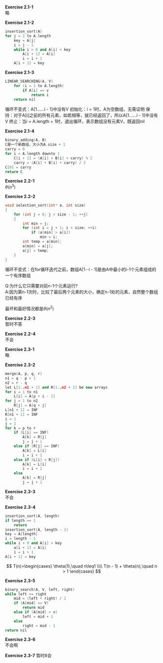 **Exercise 2.1-1**  
略  

**Exercise 2.1-2**  
```c++
insertion_sort(A)
for j = 2 to A.length
	key = A[j]
	i = j - 1
	while i > 0 and A[i] < key
		A[i + 1] = A[i]
		i = i + 1
	A[i + 1] = key
```

**Exercise 2.1-3**
```c++
LINEAR_SEARCHING(A, V)
	for (i = 1 to A.length)
		if A[i] == v
			return i
	return nil
```
循环不变式：A[1……i - 1]中没有V
初始化：i = 1时，A为空数组，无需证明
保持：对于A[i]之前的所有元素，如若相等，就已经返回了，所以A[1……i - 1]中没有V
终止：当i = A.length + 1时，退出循环，表示数组没有元素V，既返回nil

**Exercise 2.1-4**
```c++
binary_adding(A, B)
C是一个新数组，大小为A.size + 1
carry = 0
for i = A.length downto 1
	C[i + 1] = (A[i] + B[i] + carry) % 2
	carry = (A[i] + B[i] + carry) / 2
C[0] = carry
return C
```

**Exercise 2.2-1**  
$\theta$($n^3$)  

**Exercise 2.2-2**
```c++
void selection_sort(int* a, int size)
{
	for (int j = 0; j < size - 1; ++j)
	{
		int min = j;
		for (int i = j + 1; i < size; ++i)
			if (a[min] > a[i])
				min = i;
		int temp = a[min];
		a[min] = a[j];
		a[j] = temp;
	}
}
```
循环不变式：在for循环迭代之前，数组A[1···i - 1]是由A中最小的i-1个元素组成的一个有序数组
    
Q:为什么它只需要对前n-1个元素运行?  
A:因为第n-1次时，比较了最后两个元素的大小，确定n-1处的元素，自然整个数组已经有序  
  
最坏和最好情况都是$\theta$($n^2$)  
  
**Exercise 2.2-3**  
暂时不答  
  
**Exercise 2.2-4**  
不会  
  
**Exercise 2.3-1**  
略  
  
**Exercise 2.3-2**  
```c++
merge(A, p, q, r)
n1 = q - p + 1
n2 = r - q
let L[1..n1 + 1] and R[1..n2 + 1] be new arrays
for i = 1 to n1
	L[i] = A[p + i - 1]
for j = 1 to n2
	R[j] = A[q + j]
L[n1 + 1] = INF
R[n1 + 1] = INF
i = 1
j = 1
for k = p to r
	if (L[i] == INF)
		A[k] = R[j]
		j = j + 1
	else if (R[j] == INF)
		A[k] = L[i]	
		i = i + 1
	else if (L[i] < R[j])
		A[k] = L[i]
		i = i + 1
	else
		A[k] = R[j]
		j = j + 1
```
  
**Exercise 2.3-3**  
不会  
  
**Exercise 2.3-4**
```c++
insertion_sort(A, length)
if length == 1
	return
insertion_sort(A, length - 1)
key = A[length]
i = length - 1
while i > 0 and A[i] > key
	a[i + 1] = A[i]
	i = i + 1
A[i + 1] = key
```  
$$
T(n)=\begin{cases}
	\theta(1),\quad n\leq1 \\\\
	T(n - 1) + \theta(n),\quad n > 1
\end{cases}
$$
  
**Exercise 2.3-5**
```c++
binary_search(A, V, left, right)
while left <= right
	mid = (left + right) / 2
	if (A[mid] == V)
		return mid
	else if (A[mid] > v)
		left = mid + 1
	else
		right = mid - 1
return nil
```
  
**Exercise 2.3-6**  
不会啊  
  
**Exercise 2.3-7**
暂时8会